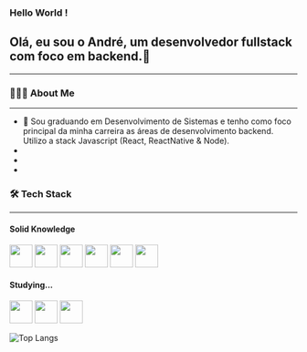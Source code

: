 

### Hello World !
## Olá, eu sou o André, um desenvolvedor fullstack com foco em backend.🚀
<hr>

### 👨🏻‍💻 About Me
<hr>

<ul>
      <li>🚀 Sou graduando em Desenvolvimento de Sistemas e tenho como foco principal da minha carreira as áreas de desenvolvimento backend. Utilizo a stack Javascript (React, ReactNative & Node). </li> 
      <li> </li> 
      <li> </li> 
      <li> </li> 
</ul>


### 🛠  Tech Stack
<hr>

#### Solid Knowledge

<span><img src="https://cdn.jsdelivr.net/gh/devicons/devicon/icons/html5/html5-original.svg" width=40 height=40 /></span>
<span><img src="https://cdn.jsdelivr.net/gh/devicons/devicon/icons/css3/css3-original.svg" width=40 height=40 /></span>
<span><img src="https://cdn.jsdelivr.net/gh/devicons/devicon/icons/react/react-original.svg" width=40 height=40/></span>
<span><img src="https://cdn.jsdelivr.net/gh/devicons/devicon/icons/javascript/javascript-original.svg" width=40 height=40/></span>
<span><img src="https://cdn.jsdelivr.net/gh/devicons/devicon/icons/nodejs/nodejs-original.svg" width=40 height=40 />    </span>
<span><img src="https://cdn.jsdelivr.net/gh/devicons/devicon/icons/mysql/mysql-original.svg" width=40 height=40/></span>

#### Studying... 

<span><img src="https://cdn.jsdelivr.net/gh/devicons/devicon/icons/docker/docker-original.svg" width=40 height=40 /></span>
<span><img src="https://cdn.jsdelivr.net/gh/devicons/devicon/icons/mongodb/mongodb-original.svg" width=40 height=40/></span>
<span><img src="https://cdn.jsdelivr.net/gh/devicons/devicon/icons/postgresql/postgresql-original.svg"  width=40 height=40/></span>
          
![Top Langs](https://github-readme-stats.vercel.app/api/top-langs/?username=andreoliveira-hs&theme=tokyonight)<br> 


      
          
          
          

          
